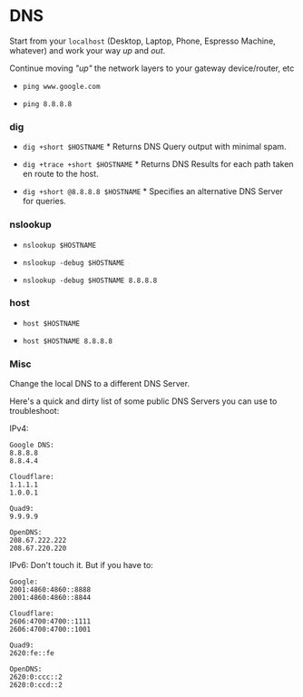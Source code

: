 # DNS

Start from your `localhost` (Desktop, Laptop, Phone, Espresso Machine, whatever) and work your way _up_ and _out_.

Continue moving _"up"_ the network layers to your gateway device/router, etc

-   `ping www.google.com`

-   `ping 8.8.8.8`

### dig

-   `dig +short $HOSTNAME`
    		\* Returns DNS Query output with minimal spam.

-   `dig +trace +short $HOSTNAME`
    		\* Returns DNS Results for each path taken en route to the host.

-   `dig +short @8.8.8.8 $HOSTNAME`
    		\* Specifies an alternative DNS Server for queries.

### nslookup

-   `nslookup $HOSTNAME`

-   `nslookup -debug $HOSTNAME`

-   `nslookup -debug $HOSTNAME 8.8.8.8`

### host

-   `host $HOSTNAME`

-   `host $HOSTNAME 8.8.8.8`

### Misc

Change the local DNS to a different DNS Server.

Here's a quick and dirty list of some public DNS Servers you can use to troubleshoot:

IPv4:

    Google DNS:
    8.8.8.8
    8.8.4.4

    Cloudflare:
    1.1.1.1
    1.0.0.1

    Quad9:
    9.9.9.9

    OpenDNS:
    208.67.222.222
    208.67.220.220

IPv6: Don't touch it. But if you have to:

    Google:
    2001:4860:4860::8888
    2001:4860:4860::8844

    Cloudflare:
    2606:4700:4700::1111
    2606:4700:4700::1001

    Quad9:
    2620:fe::fe

    OpenDNS:
    2620:0:ccc::2
    2620:0:ccd::2
